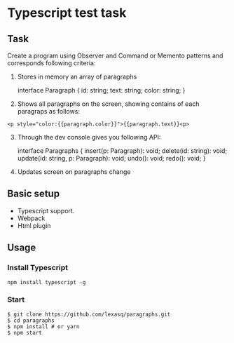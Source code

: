 # Typescript test task

## Task
Create a program using Observer and Command or Memento patterns and corresponds following criteria:
1) Stores in memory an array of paragraphs

   interface Paragraph {
   id: string;
   text: string;
   color: string;
   }


2) Shows all paragraphs on the screen, showing contains of each paragraps as follows:

`<p style="color:{{paragraph.color}}">{{paragraph.text}}<p>`

3) Through the dev console gives you following API:

   interface Paragraphs {
   insert(p: Paragraph): void;
   delete(id: string): void;
   update(id: string, p: Paragraph): void;
   undo(): void;
   redo(): void;
   }


4) Updates screen on paragraphs change

## Basic setup
- Typescript support.
- Webpack
- Html plugin

## Usage

### Install Typescript

```
npm install typescript -g
```

### Start

```
$ git clone https://github.com/lexasq/paragraphs.git
$ cd paragraphs
$ npm install # or yarn
$ npm start
```
